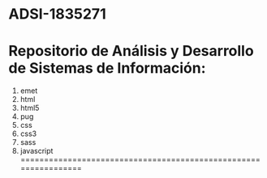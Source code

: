 # ADSI-1835271
Repositorio de Análisis y Desarrollo de Sistemas de Información:
================================================================
1. emet
2. html
3. html5
4. pug
5. css
6. css3
7. sass
8. javascript
================================================================